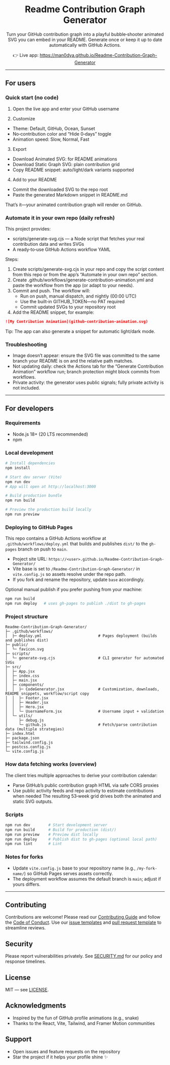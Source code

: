 <div align="center">

# Readme Contribution Graph Generator

Turn your GitHub contribution graph into a playful bubble‑shooter animated SVG you can embed in your README. Generate once or keep it up to date automatically with GitHub Actions.

👉 Live app: https://man0dya.github.io/Readme-Contribution-Graph-Generator

</div>

---

## For users

### Quick start (no code)

1) Open the live app and enter your GitHub username

2) Customize
- Theme: Default, GitHub, Ocean, Sunset
- No‑contribution color and “Hide 0‑days” toggle
- Animation speed: Slow, Normal, Fast

3) Export
- Download Animated SVG: for README animations
- Download Static Graph SVG: plain contribution grid
- Copy README snippet: auto/light/dark variants supported

4) Add to your README
- Commit the downloaded SVG to the repo root
- Paste the generated Markdown snippet in README.md

That’s it—your animated contribution graph will render on GitHub.

### Automate it in your own repo (daily refresh)

This project provides:
- scripts/generate-svg.cjs — a Node script that fetches your real contribution data and writes SVGs
- A ready‑to‑use GitHub Actions workflow YAML

Steps:
1) Create scripts/generate-svg.cjs in your repo and copy the script content from this repo or from the app’s “Automate in your own repo” section.
2) Create .github/workflows/generate-contribution-animation.yml and paste the workflow from the app (or adapt to your needs).
3) Commit and push. The workflow will:
   - Run on push, manual dispatch, and nightly (00:00 UTC)
   - Use the built‑in GITHUB_TOKEN—no PAT required
   - Commit updated SVGs to your repository root
4) Add the README snippet, for example:

```markdown
![My Contribution Animation](github-contribution-animation.svg)
```

Tip: The app can also generate a <picture> snippet for automatic light/dark mode.

### Troubleshooting

- Image doesn’t appear: ensure the SVG file was committed to the same branch your README is on and the relative path matches.
- Not updating daily: check the Actions tab for the “Generate Contribution Animation” workflow run; branch protection might block commits from workflows.
- Private activity: the generator uses public signals; fully private activity is not included.

---

## For developers

### Requirements
- Node.js 18+ (20 LTS recommended)
- npm

### Local development

```powershell
# Install dependencies
npm install

# Start dev server (Vite)
npm run dev
# App will open at http://localhost:3000

# Build production bundle
npm run build

# Preview the production build locally
npm run preview
```

### Deploying to GitHub Pages

This repo contains a GitHub Actions workflow at `.github/workflows/deploy.yml` that builds and publishes `dist/` to the `gh-pages` branch on push to `main`.

- Project site URL: `https://<user>.github.io/Readme-Contribution-Graph-Generator/`
- Vite base is set to `/Readme-Contribution-Graph-Generator/` in `vite.config.js` so assets resolve under the repo path.
- If you fork and rename the repository, update `base` accordingly.

Optional manual publish if you prefer pushing from your machine:

```powershell
npm run build
npm run deploy   # uses gh-pages to publish ./dist to gh-pages
```

### Project structure

```
Readme-Contribution-Graph-Generator/
├─ .github/workflows/
│  ├─ deploy.yml                         # Pages deployment (builds and publishes dist)
├─ public/
│  └─ favicon.svg
├─ scripts/
│  └─ generate-svg.cjs                   # CLI generator for automated SVGs
├─ src/
│  ├─ App.jsx
│  ├─ index.css
│  ├─ main.jsx
│  ├─ components/
│  │  ├─ CodeGenerator.jsx               # Customization, downloads, README snippets, workflow/script copy
│  │  ├─ Footer.jsx
│  │  ├─ Header.jsx
│  │  ├─ Hero.jsx
│  │  └─ UsernameForm.jsx                # Username input + validation
│  └─ utils/
│     ├─ debug.js
│     └─ github.js                       # Fetch/parse contribution data (multiple strategies)
├─ index.html
├─ package.json
├─ tailwind.config.js
├─ postcss.config.js
└─ vite.config.js
```

### How data fetching works (overview)

The client tries multiple approaches to derive your contribution calendar:
- Parse GitHub’s public contribution graph HTML via safe CORS proxies
- Use public activity feeds and repo activity to estimate contributions when needed
The resulting 53‑week grid drives both the animated and static SVG outputs.

### Scripts

```powershell
npm run dev        # Start development server
npm run build      # Build for production (dist/)
npm run preview    # Preview dist locally
npm run deploy     # Publish dist to gh-pages (optional local path)
npm run lint       # Lint
```

### Notes for forks

- Update `vite.config.js` base to your repository name (e.g., `/my-fork-name/`) so GitHub Pages serves assets correctly.
- The deployment workflow assumes the default branch is `main`; adjust if yours differs.

---

## Contributing

Contributions are welcome! Please read our [Contributing Guide](./CONTRIBUTING.md) and follow the [Code of Conduct](./CODE_OF_CONDUCT.md). Use our [issue templates](./.github/ISSUE_TEMPLATE) and [pull request template](./.github/pull_request_template.md) to streamline reviews.

## Security

Please report vulnerabilities privately. See [SECURITY.md](./SECURITY.md) for our policy and response timelines.

## License

MIT — see [LICENSE](./LICENSE).

## Acknowledgments

- Inspired by the fun of GitHub profile animations (e.g., snake)
- Thanks to the React, Vite, Tailwind, and Framer Motion communities

## Support

- Open issues and feature requests on the repository
- Star the project if it helps your profile shine ✨